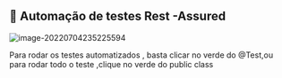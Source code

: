 

## 🚀 Automação de testes Rest -Assured

![image-20220704235225594](https://user-images.githubusercontent.com/92833477/177248498-3d97ea0b-19db-4bb6-9172-4e96c464090a.png)


Para rodar os testes automatizados , basta clicar no verde do @Test,ou para rodar todo o teste ,clique no verde do public class
